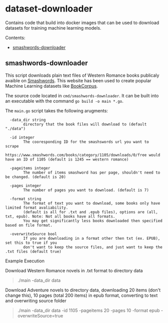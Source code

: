 # dataset-downloader <!-- omit in toc -->

Contains code that build into docker images that can be used to download datasets for training machine learning models.

Contents:
- [smashwords-downloader](#smashwords-downloader)

## smashwords-downloader

This script downloads plain text files of Western Romance books publicaly avaible on [Smashwords](https://www.smashwords.com/). This website has been used to create popular Machine Learning datasets like [BookCorpus](https://huggingface.co/datasets/bookcorpus).

The source code located in `cmd/smashwords-downloader`. 
It can be built into an executable with the command `go build -o main *.go`.

The `main.go` script takes the following arugments:
```
  -data_dir string
        directory that the book files will download to (default "./data")
  
  -id integer
        The cooresponding ID for the smashswords url you want to scrape
        https://www.smashwords.com/books/category/1105/downloads/0/free would have an ID of 1105 (default is 1245 == western romance)

  -pageitems integer
        The number of items smashword has per page, shouldn't need to be changed. (default is 20)

  -pages integer
        The number of pages you want to download. (default is 7)

  -format string
        The format of text you want to download, some books only have limited format avaliability.
        (default is all for .txt and .epub files), options are (all, txt, epub). Note: Not all books have all formats.
        You may get significantly less books downloaded then specified based on file format.

  -overwriteSource bool
        If you are downloading in a format other then txt (ex. EPUB), set this to true if you
        don't want to keep the source files, and just want to keep the .txt files (default true)
```

Example Execution

Download Western Romance novels in .txt format to directory data
>./main -data_dir data

Download Adventure novels to directory data, downloading 20 items (don't change this), 10 pages (total 200 items) in epub format, converting to text and overwriting source folder

> ./main -data_dir data -id 1105 -pageitems 20 -pages 10 -format epub -overwriteSource=true

